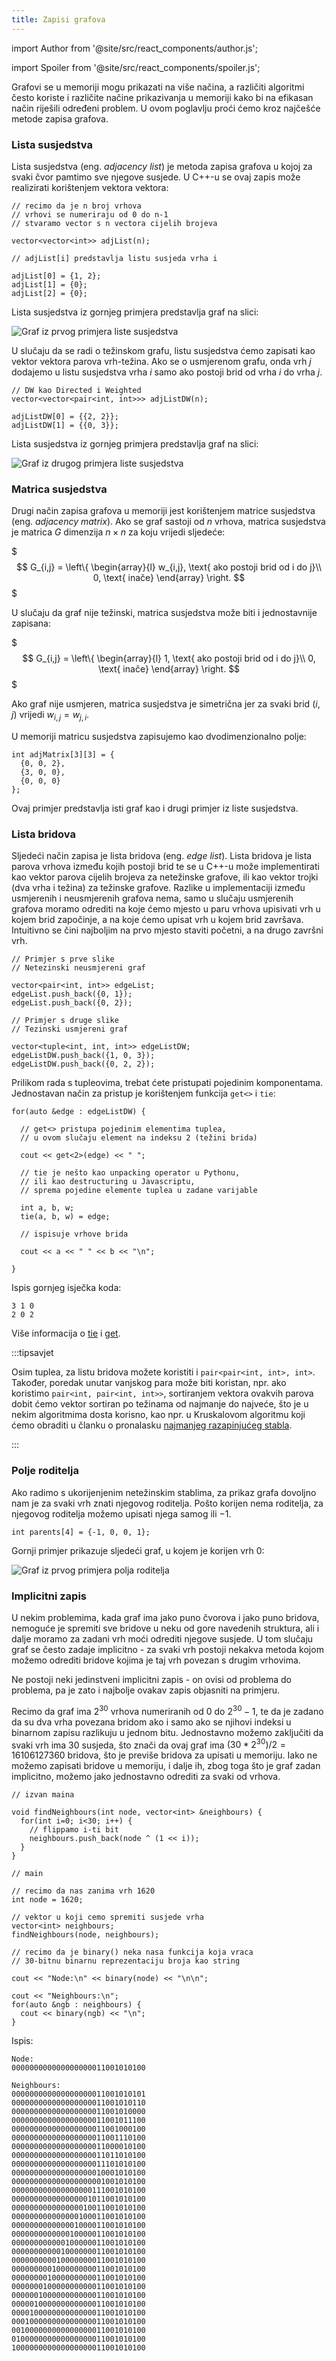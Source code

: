 ```yaml
---
title: Zapisi grafova
---
```


import Author from '@site/src/react_components/author.js';

import Spoiler from '@site/src/react_components/spoiler.js';

<Author authorName='Ivan Vlahov' githubUsername='vlahovivan'/>

Grafovi se u memoriji mogu prikazati na više načina, a različiti algoritmi često koriste i različite načine prikazivanja u memoriji kako bi na efikasan način riješili određeni problem. U ovom poglavlju proći ćemo kroz najčešće metode zapisa grafova.

### Lista susjedstva

Lista susjedstva (eng. *adjacency list*) je metoda zapisa grafova u kojoj za svaki čvor pamtimo sve njegove susjede. U C++-u se ovaj zapis može realizirati korištenjem vektora vektora:

```
// recimo da je n broj vrhova
// vrhovi se numeriraju od 0 do n-1
// stvaramo vector s n vectora cijelih brojeva

vector<vector<int>> adjList(n);

// adjList[i] predstavlja listu susjeda vrha i

adjList[0] = {1, 2};
adjList[1] = {0};
adjList[2] = {0};
```

Lista susjedstva iz gornjeg primjera predstavlja graf na slici:

![Graf iz prvog primjera liste susjedstva](/img/algoritmi-nad-grafovima-1/adjList1.png)

U slučaju da se radi o težinskom grafu, listu susjedstva ćemo zapisati kao vektor vektora parova vrh-težina. Ako se o usmjerenom grafu, onda vrh $j$ dodajemo u listu susjedstva vrha $i$ samo ako postoji brid od vrha $i$ do vrha $j$.

```
// DW kao Directed i Weighted
vector<vector<pair<int, int>>> adjListDW(n);

adjListDW[0] = {{2, 2}};
adjListDW[1] = {{0, 3}};
```

Lista susjedstva iz gornjeg primjera predstavlja graf na slici:

![Graf iz drugog primjera liste susjedstva](/img/algoritmi-nad-grafovima-1/adjList2.png)

### Matrica susjedstva

Drugi način zapisa grafova u memoriji jest korištenjem matrice susjedstva (eng. *adjacency matrix*). Ako se graf sastoji od $n$ vrhova, matrica susjedstva je matrica $G$ dimenzija $n \times n$ za koju vrijedi sljedeće:

$$$
G_{i,j} = \left\{ \begin{array}{l}
        w_{i,j}, \text{ ako postoji brid od i do j}\\
        0, \text{ inače}
        \end{array} \right. 
$$$

U slučaju da graf nije težinski, matrica susjedstva može biti i jednostavnije zapisana:

$$$
G_{i,j} = \left\{ \begin{array}{l}
        1, \text{ ako postoji brid od i do j}\\
        0, \text{ inače}
        \end{array} \right. 
$$$

Ako graf nije usmjeren, matrica susjedstva je simetrična jer za svaki brid $(i, j)$ vrijedi $w_{i,j} = w_{j, i}$.

U memoriji matricu susjedstva zapisujemo kao dvodimenzionalno polje:

```
int adjMatrix[3][3] = {
  {0, 0, 2},
  {3, 0, 0},
  {0, 0, 0}
};
```

Ovaj primjer predstavlja isti graf kao i drugi primjer iz liste susjedstva.

### Lista bridova

Sljedeći način zapisa je lista bridova (eng. *edge list*). Lista bridova je lista parova vrhova između kojih postoji brid te se u C++-u može implementirati kao vektor parova cijelih brojeva za netežinske grafove, ili kao vektor trojki (dva vrha i težina) za težinske grafove. Razlike u implementaciji između usmjerenih i neusmjerenih grafova nema, samo u slučaju usmjerenih grafova moramo odrediti na koje ćemo mjesto u paru vrhova upisivati vrh u kojem brid započinje, a na koje ćemo upisat vrh u kojem brid završava. Intuitivno se čini najboljim na prvo mjesto staviti početni, a na drugo završni vrh.

```
// Primjer s prve slike 
// Netezinski neusmjereni graf

vector<pair<int, int>> edgeList;
edgeList.push_back({0, 1});
edgeList.push_back({0, 2});

// Primjer s druge slike
// Tezinski usmjereni graf

vector<tuple<int, int, int>> edgeListDW;
edgeListDW.push_back({1, 0, 3});
edgeListDW.push_back({0, 2, 2});
```

Prilikom rada s tupleovima, trebat ćete pristupati pojedinim komponentama. Jednostavan način za pristup je korištenjem funkcija `get<>` i `tie`:

```
for(auto &edge : edgeListDW) {

  // get<> pristupa pojedinim elementima tuplea,
  // u ovom slučaju element na indeksu 2 (težini brida)

  cout << get<2>(edge) << " ";

  // tie je nešto kao unpacking operator u Pythonu,
  // ili kao destructuring u Javascriptu,
  // sprema pojedine elemente tuplea u zadane varijable

  int a, b, w;
  tie(a, b, w) = edge;

  // ispisuje vrhove brida

  cout << a << " " << b << "\n";

}
```

Ispis gornjeg isječka koda:

```text
3 1 0
2 0 2
```

Više informacija o [tie](https://www.cplusplus.com/reference/tuple/tie/) i [get](https://www.cplusplus.com/reference/tuple/get/).

:::tipsavjet

Osim tuplea, za listu bridova možete koristiti i `pair<pair<int, int>, int>`. Također, poredak unutar vanjskog para može biti koristan, npr. ako koristimo `pair<int, pair<int, int>>`, sortiranjem vektora ovakvih parova dobit ćemo vektor sortiran po težinama od najmanje do najveće, što je u nekim algoritmima dosta korisno, kao npr. u Kruskalovom algoritmu koji ćemo obraditi u članku o pronalasku [najmanjeg razapinjućeg stabla](mst.md). 

:::

### Polje roditelja

Ako radimo s ukorijenjenim netežinskim stablima, za prikaz grafa dovoljno nam je za svaki vrh znati njegovog roditelja. Pošto korijen nema roditelja, za njegovog roditelja možemo upisati njega samog ili $-1$.

```
int parents[4] = {-1, 0, 0, 1};
```

Gornji primjer prikazuje sljedeći graf, u kojem je korijen vrh $0$:

![Graf iz prvog primjera polja roditelja](/img/algoritmi-nad-grafovima-1/parents.png)

### Implicitni zapis

U nekim problemima, kada graf ima jako puno čvorova i jako puno bridova, nemoguće je spremiti sve bridove u neku od gore navedenih struktura, ali i dalje moramo za zadani vrh moći odrediti njegove susjede. U tom slučaju graf se često zadaje implicitno - za svaki vrh postoji nekakva metoda kojom možemo odrediti bridove kojima je taj vrh povezan s drugim vrhovima.

Ne postoji neki jedinstveni implicitni zapis - on ovisi od problema do problema, pa je zato i najbolje ovakav zapis objasniti na primjeru.

Recimo da graf ima $2^{30}$ vrhova numeriranih od $0$ do $2^{30} - 1$, te da je zadano da su dva vrha povezana bridom ako i samo ako se njihovi indeksi u binarnom zapisu razlikuju u jednom bitu. Jednostavno možemo zaključiti da svaki vrh ima 30 susjeda, što znači da ovaj graf ima $(30 * 2^{30}) / 2 = 16106127360$ bridova, što je previše bridova za upisati u memoriju. Iako ne možemo zapisati bridove u memoriju, i dalje ih, zbog toga što je graf zadan implicitno, možemo jako jednostavno odrediti za svaki od vrhova.

```
// izvan maina

void findNeighbours(int node, vector<int> &neighbours) {
  for(int i=0; i<30; i++) {
    // flippamo i-ti bit
    neighbours.push_back(node ^ (1 << i));
  }
}

// main

// recimo da nas zanima vrh 1620
int node = 1620;

// vektor u koji cemo spremiti susjede vrha 
vector<int> neighbours;
findNeighbours(node, neighbours);

// recimo da je binary() neka nasa funkcija koja vraca
// 30-bitnu binarnu reprezentaciju broja kao string

cout << "Node:\n" << binary(node) << "\n\n";

cout << "Neighbours:\n";
for(auto &ngb : neighbours) {
  cout << binary(ngb) << "\n";
}

```

Ispis:

```
Node:
000000000000000000011001010100

Neighbours:
000000000000000000011001010101
000000000000000000011001010110
000000000000000000011001010000
000000000000000000011001011100
000000000000000000011001000100
000000000000000000011001110100
000000000000000000011000010100
000000000000000000011011010100
000000000000000000011101010100
000000000000000000010001010100
000000000000000000001001010100
000000000000000000111001010100
000000000000000001011001010100
000000000000000010011001010100
000000000000000100011001010100
000000000000001000011001010100
000000000000010000011001010100
000000000000100000011001010100
000000000001000000011001010100
000000000010000000011001010100
000000000100000000011001010100
000000001000000000011001010100
000000010000000000011001010100
000000100000000000011001010100
000001000000000000011001010100
000010000000000000011001010100
000100000000000000011001010100
001000000000000000011001010100
010000000000000000011001010100
100000000000000000011001010100
```